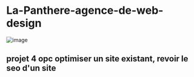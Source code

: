 # La-Panthere-agence-de-web-design

![image](https://user-images.githubusercontent.com/99724809/202153748-fbf144b7-e3d2-493d-be26-0327893ceaa9.png)

## projet 4 opc optimiser un site existant, revoir le seo d'un site

